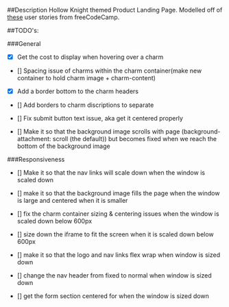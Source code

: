 ##Description
Hollow Knight themed Product Landing Page.
Modelled off of [these](https://www.freecodecamp.org/learn/responsive-web-design/responsive-web-design-projects/build-a-product-landing-page) user stories from freeCodeCamp.

##TODO's:

###General

- [x] Get the cost to display when hovering over a charm

- [] Spacing issue of charms within the charm container(make new container to hold charm image + charm-content)

- [x] Add a border bottom to the charm headers

- [] Add borders to charm discriptions to separate

- [] Fix submit button text issue, aka get it centered properly

- [] Make it so that the background image scrolls with page
  (background-attachment: scroll (the default)) but becomes fixed when we reach the bottom of the background image

###Responsiveness

- [] Make it so that the nav links will scale down when the window is scaled down

- [] make it so that the background image fills the page when the window is large and centered when it is smaller

- [] fix the charm container sizing & centering issues when the window is scaled down below 600px

- [] size down the iframe to fit the screen when it is scaled down below 600px

- [] make it so that the logo and nav links flex wrap when window is sized down

- [] change the nav header from fixed to normal when window is sized down

- [] get the form section centered for when the window is sized down

